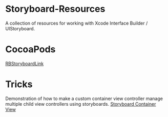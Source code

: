 Storyboard-Resources
====================

A collection of resources for working with Xcode Interface Builder / UIStoryboard.


CocoaPods
===================
[RBStoryboardLink](https://github.com/rob-brown/RBStoryboardLink)


Tricks
====================

Demonstration of how to make a custom container view controller manage multiple child view controllers using storyboards. [Storyboard Container View](http://sandmoose.com/post/35714028270/storyboards-with-custom-container-view-controllers)

